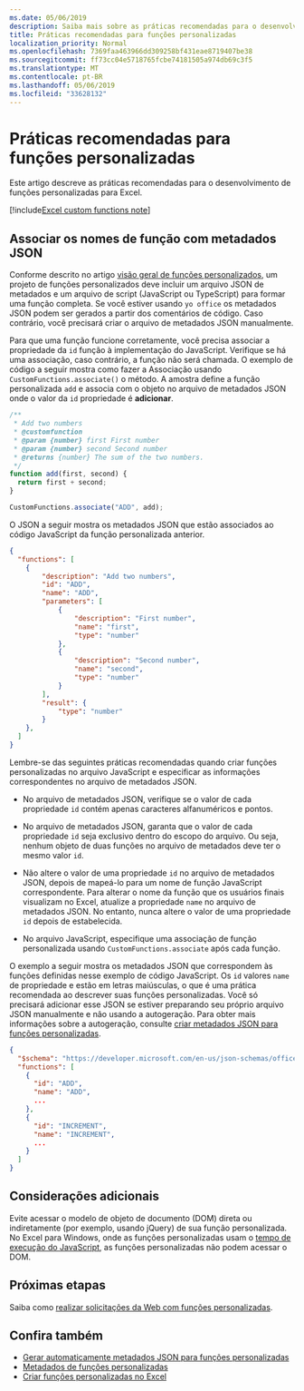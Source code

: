 ```yaml
---
ms.date: 05/06/2019
description: Saiba mais sobre as práticas recomendadas para o desenvolvimento de funções personalizadas para Excel.
title: Práticas recomendadas para funções personalizadas
localization_priority: Normal
ms.openlocfilehash: 7369faa463966dd309258bf431eae8719407be38
ms.sourcegitcommit: ff73cc04e5718765fcbe74181505a974db69c3f5
ms.translationtype: MT
ms.contentlocale: pt-BR
ms.lasthandoff: 05/06/2019
ms.locfileid: "33628132"
---
```

# <a name="custom-functions-best-practices"></a>Práticas recomendadas para funções personalizadas

Este artigo descreve as práticas recomendadas para o desenvolvimento de funções personalizadas para Excel.

[!include[Excel custom functions note](../includes/excel-custom-functions-note.md)]

## <a name="associating-function-names-with-json-metadata"></a>Associar os nomes de função com metadados JSON

Conforme descrito no artigo [visão geral de funções personalizados](custom-functions-overview.md), um projeto de funções personalizados deve incluir um arquivo JSON de metadados e um arquivo de script (JavaScript ou TypeScript) para formar uma função completa. Se você estiver usando `yo office` os metadados JSON podem ser gerados a partir dos comentários de código. Caso contrário, você precisará criar o arquivo de metadados JSON manualmente.

Para que uma função funcione corretamente, você precisa associar a propriedade da `id` função à implementação do JavaScript. Verifique se há uma associação, caso contrário, a função não será chamada. O exemplo de código a seguir mostra como fazer a Associação usando `CustomFunctions.associate()` o método. A amostra define a função personalizada `add` e associa com o objeto no arquivo de metadados JSON onde o valor da `id` propriedade é **adicionar**.

```js
/**
 * Add two numbers
 * @customfunction
 * @param {number} first First number
 * @param {number} second Second number
 * @returns {number} The sum of the two numbers.
 */
function add(first, second) {
  return first + second;
}

CustomFunctions.associate("ADD", add);
```

O JSON a seguir mostra os metadados JSON que estão associados ao código JavaScript da função personalizada anterior.

```json
{
  "functions": [
    {
        "description": "Add two numbers",
        "id": "ADD",
        "name": "ADD",
        "parameters": [
            {
                "description": "First number",
                "name": "first",
                "type": "number"
            },
            {
                "description": "Second number",
                "name": "second",
                "type": "number"
            }
        ],
        "result": {
            "type": "number"
        }
    },
  ]
}
```


Lembre-se das seguintes práticas recomendadas quando criar funções personalizadas no arquivo JavaScript e especificar as informações correspondentes no arquivo de metadados JSON.

* No arquivo de metadados JSON, verifique se o valor de cada propriedade `id` contém apenas caracteres alfanuméricos e pontos.

* No arquivo de metadados JSON, garanta que o valor de cada propriedade `id` seja exclusivo dentro do escopo do arquivo. Ou seja, nenhum objeto de duas funções no arquivo de metadados deve ter o mesmo valor `id`.

* Não altere o valor de uma propriedade `id` no arquivo de metadados JSON, depois de mapeá-lo para um nome de função JavaScript correspondente. Para alterar o nome da função que os usuários finais visualizam no Excel, atualize a propriedade `name` no arquivo de metadados JSON. No entanto, nunca altere o valor de uma propriedade `id` depois de estabelecida.

* No arquivo JavaScript, especifique uma associação de função personalizada usando `CustomFunctions.associate` após cada função.

O exemplo a seguir mostra os metadados JSON que correspondem às funções definidas nesse exemplo de código JavaScript. Os `id` valores `name` de propriedade e estão em letras maiúsculas, o que é uma prática recomendada ao descrever suas funções personalizadas. Você só precisará adicionar esse JSON se estiver preparando seu próprio arquivo JSON manualmente e não usando a autogeração. Para obter mais informações sobre a autogeração, consulte [criar metadados JSON para funções personalizadas](custom-functions-json-autogeneration.md).

```json
{
  "$schema": "https://developer.microsoft.com/en-us/json-schemas/office-js/custom-functions.schema.json",
  "functions": [
    {
      "id": "ADD",
      "name": "ADD",
      ...
    },
    {
      "id": "INCREMENT",
      "name": "INCREMENT",
      ...
    }
  ]
}
```

## <a name="additional-considerations"></a>Considerações adicionais

Evite acessar o modelo de objeto de documento (DOM) direta ou indiretamente (por exemplo, usando jQuery) de sua função personalizada. No Excel para Windows, onde as funções personalizadas usam o [tempo de execução do JavaScript](custom-functions-runtime.md), as funções personalizadas não podem acessar o DOM.

## <a name="next-steps"></a>Próximas etapas
Saiba como [realizar solicitações da Web com funções personalizadas](custom-functions-web-reqs.md).

## <a name="see-also"></a>Confira também

* [Gerar automaticamente metadados JSON para funções personalizadas](custom-functions-json-autogeneration.md)
* [Metadados de funções personalizadas](custom-functions-json.md)
* [Criar funções personalizadas no Excel](custom-functions-overview.md)
